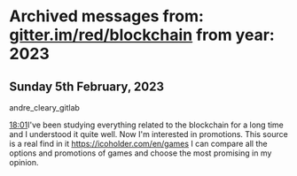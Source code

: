 # Archived messages from: [gitter.im/red/blockchain](/gitter.im/red/blockchain/) from year: 2023

## Sunday 5th February, 2023

andre\_cleary\_gitlab

[18:01](#msg63dfeef2f4ead81aa360bc60)I've been studying everything related to the blockchain for a long time and I understood it quite well. Now I'm interested in promotions. This source is a real find in it https://icoholder.com/en/games I can compare all the options and promotions of games and choose the most promising in my opinion.
